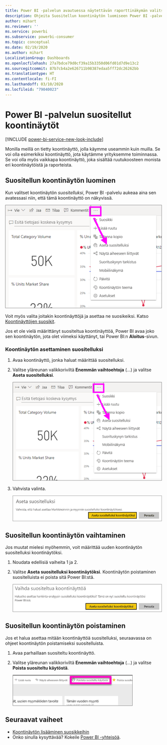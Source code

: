 ```yaml
---
title: Power BI -palvelun avautuessa näytettävän raporttinäkymän valitseminen
description: Ohjeita Suositellun koontinäytön luomiseen Power BI -palvelussa
author: mihart
ms.reviewer: ''
ms.service: powerbi
ms.subservice: powerbi-consumer
ms.topic: conceptual
ms.date: 02/19/2020
ms.author: mihart
LocalizationGroup: Dashboards
ms.openlocfilehash: 27a7bdce79d0cf39a15b3350d06fd01d7d9e13c2
ms.sourcegitcommit: 87b7cb4a2e626711b98387edaa5ff72dc26262bb
ms.translationtype: HT
ms.contentlocale: fi-FI
ms.lasthandoff: 03/10/2020
ms.locfileid: "79040023"
---
```

# <a name="featured-dashboards-in-the-power-bi-service"></a>Power BI -palvelun suositellut koontinäytöt

[!INCLUDE [power-bi-service-new-look-include](../includes/power-bi-service-new-look-include.md)]

Monilla meillä on tietty koontinäyttö, jolla käymme useammin kuin muilla. Se voi olla esimerkiksi koontinäyttö, jota käytämme yrityksemme toiminnassa. Se voi olla myös vaikkapa koontinäyttö, joka sisältää ruutukoosteen monista eri koontinäytöistä ja raporteista.

## <a name="create-a-featured-dashboard"></a>Suositellun koontinäytön luominen
Kun valitset koontinäytön *suositelluksi*, Power BI -palvelu aukeaa aina sen avatessasi niin, että tämä koontinäyttö on näkyvissä. 

![Aseta suositelluksi -kuvake](./media/end-user-featured/power-bi-dropdown.png)

Voit myös valita joitakin koontinäyttöjä ja asettaa ne suosikeiksi. Katso [Koontinäyttöjen suosikit](end-user-favorite.md).

Jos et ole vielä määrittänyt suositeltua koontinäyttöä, Power BI avaa joko sen koontinäytön, jota olet viimeksi käyttänyt, tai Power BI:n **Aloitus**-sivun. 

### <a name="set-a-dashboard-as-featured"></a>Koontinäytön asettaminen suositelluksi


1. Avaa koontinäyttö, jonka haluat määrittää suositelluksi. 
2. Valitse yläreunan valikkoriviltä **Enemmän vaihtoehtoja** (...) ja valitse **Aseta suositelluksi**. 
   
    ![Aseta suositelluksi -kuvake](./media/end-user-featured/power-bi-dropdown.png)
3. Vahvista valinta.
   
    ![Suositellun koontinäytön määrittäminen](./media/end-user-featured/power-bi-featured-confirm.png)

## <a name="change-the-featured-dashboard"></a>Suositellun koontinäytön vaihtaminen
Jos muutat mielesi myöhemmin, voit määrittää uuden koontinäytön suositelluksi koontinäytöksi.

1. Noudata edellisiä vaiheita 1 ja 2.
   
2. Valitse **Aseta suositelluksi koontinäytöksi**. Koontinäytön poistaminen suositelluista ei poista sitä Power BI:stä. 
   
    ![Onnistumisilmoitus](./media/end-user-featured/power-bi-unfeature-new.png)

## <a name="remove-the-featured-dashboard"></a>Suositellun koontinäytön poistaminen
Jos et halua asettaa mitään koontinäyttöä suositelluksi, seuraavassa on ohjeet koontinäytön poistamiseksi suositelluista.

1. Avaa parhaillaan suositeltu koontinäyttö.
2. Valitse yläreunan valikkoriviltä **Enemmän vaihtoehtoja** (...) ja valitse **Poista suositeltu käytöstä**.

    ![Suositellun valitun koontinäytön poistaminen käytöstä](./media/end-user-featured/power-bi-unfeature.png)
   
## <a name="next-steps"></a>Seuraavat vaiheet
- [Koontinäytön lisääminen suosikkeihin](end-user-favorite.md)    
- Onko sinulla kysyttävää? Kokeile [Power BI -yhteisöä](https://community.powerbi.com/).

